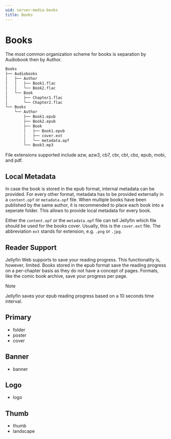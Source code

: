 ```yaml
---
uid: server-media-books
title: Books
---
```


# Books

The most common organization scheme for books is separation by Audiobook then by Author.

```txt
Books
├── Audiobooks
│   ├── Author
│   │   ├── Book1.flac
│   │   └── Book2.flac
│   └── Book
│       ├── Chapter1.flac
│       └── Chapter2.flac
└── Books
    └── Author
        ├── Book1.epub
        ├── Book2.epub
        ├── Book
        │   ├── Book1.epub
        │   ├── cover.ext
        │   └── metadata.opf
        └── Book3.mp3
```

File extensions supported include azw, azw3, cb7, cbr, cbt, cbz, epub, mobi, and pdf.

## Local Metadata

In case the book is stored in the epub format, internal metadata can be provided. For every other format, metadata has to be provided externally in a `content.opf` or `metadata.opf` file. When multiple books have been published by the same author, it is recommended to place each book into a seperate folder. This allows to provide local metadata for every book.

Either the `content.opf` or the `metadata.opf` file can tell Jellyfin which file should be used for the books cover. Usually, this is the `cover.ext` file. The abbreviation `ext` stands for extension, e.g. `.png` or `.jpg`.

## Reader Support

Jellyfin Web supports to save your reading progress. This functionality is, however, limited. Books stored in the epub format save the reading progress on a per-chapter basis as they do not have a concept of pages. Formats, like the comic book archive, save your progress per page.

> [!Note]
> Jellyfin saves your epub reading progress based on a 10 seconds time interval.

## Primary

* folder
* poster
* cover

## Banner

* banner

## Logo

* logo

## Thumb

* thumb
* landscape
